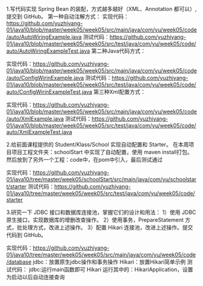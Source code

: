 1.写代码实现 Spring Bean 的装配，方式越多越好（XML、Annotation 都可以）, 提交到 GitHub。
第一种自动注解方式：
实现代码：https://github.com/yuzhiyang-01/java10/blob/master/week05/week05/src/main/java/com/yu/week05/code/auto/AutoWiringExample.java
测试代码：https://github.com/yuzhiyang-01/java10/blob/master/week05/week05/src/test/java/com/yu/week05/code/auto/AutoWiringExampleTest.java
第二种Java代码方式：

实现代码：https://github.com/yuzhiyang-01/java10/blob/master/week05/week05/src/main/java/com/yu/week05/code/auto/ConfigWirinExample.java
测试代码：https://github.com/yuzhiyang-01/java10/blob/master/week05/week05/src/test/java/com/yu/week05/code/auto/ConfigWirinExampleTest.java
第三种Xml配置方式：

实现代码：https://github.com/yuzhiyang-01/java10/blob/master/week05/week05/src/main/java/com/yu/week05/code/auto/XmlExample.java
测试代码：https://github.com/yuzhiyang-01/java10/blob/master/week05/week05/src/test/java/com/yu/week05/code/auto/XmlExampleTest.java

2.给前面课程提供的 Student/Klass/School 实现自动配置和 Starter。
在本周项目项目工程文件夹：schoolStart 中实现了自动配置，使用 maven install打包。然后放到了另外一个工程：code中，在pom中引入，最后测试通过

实现代码：https://github.com/yuzhiyang-01/java10/tree/master/week05/schoolStart/src/main/java/com/yu/schoolstart/starter
测试代码：https://github.com/yuzhiyang-01/java10/tree/master/week05/week05/src/test/java/com/yu/week05/code/starter


3.研究一下 JDBC 接口和数据库连接池，掌握它们的设计和用法：
1）使用 JDBC 原生接口，实现数据库的增删改查操作。
2）使用事务，PrepareStatement 方式，批处理方式，改进上述操作。
3）配置 Hikari 连接池，改进上述操作。提交代码到 GitHub。

实现代码：https://github.com/yuzhiyang-01/java10/tree/master/week05/week05/src/main/java/com/yu/week05/code/database
jdbc：放置原生jdbc操作和事务操作
Hikari：放置Hikari简单示例
测试代码：
jdbc:运行main函数即可
Hikari 运行其中的：HikariApplication，设置为启动以后自动连接查询

